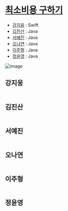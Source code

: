 # [최소비용 구하기](https://www.acmicpc.net/problem/1504)

- [강지웅](#강지웅) : Swift
- [김진산](#김진산) : Java
- [서예진](#서예진) : Java
- [오나연](#오나연) : Java
- [이주형](#이주형) : Java
- [정윤영](#정윤영) : Java

![image](https://user-images.githubusercontent.com/39085743/177112640-a8a74ca1-c6e6-4888-bcd7-7a668e4994d0.png)


## 강지웅
```swift

```

## 김진산
```java

```

## 서예진
```java

```

## 오나연
```java

```

## 이주형
```java

```

## 정윤영
```java

```
